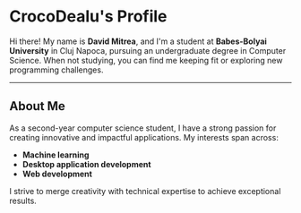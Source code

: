 # CrocoDealu's Profile

Hi there! My name is **David Mitrea**, and I'm a student at **Babes-Bolyai University** in Cluj Napoca, pursuing an undergraduate degree in Computer Science. When not studying, you can find me keeping fit or exploring new programming challenges.

---

## About Me

As a second-year computer science student, I have a strong passion for creating innovative and impactful applications. My interests span across:
- **Machine learning**
- **Desktop application development**
- **Web development**

I strive to merge creativity with technical expertise to achieve exceptional results.

